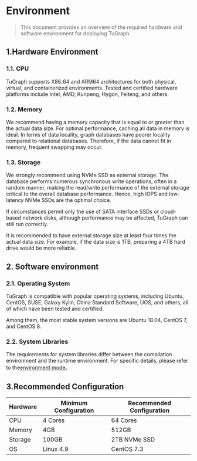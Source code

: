 # Environment

> This document provides an overview of the required hardware and software environment for deploying TuGraph.

## 1.Hardware Environment

### 1.1. CPU
TuGraph supports X86_64 and ARM64 architectures for both physical, virtual, and containerized environments. Tested and certified hardware platforms include Intel, AMD, Kunpeng, Hygon, Feiteng, and others.

### 1.2. Memory
We recommend having a memory capacity that is equal to or greater than the actual data size. For optimal performance, caching all data in memory is ideal. In terms of data locality, graph databases have poorer locality compared to relational databases. Therefore, if the data cannot fit in memory, frequent swapping may occur.

### 1.3. Storage
We strongly recommend using NVMe SSD as external storage. The database performs numerous synchronous write operations, often in a random manner, making the read/write performance of the external storage critical to the overall database performance. Hence, high IOPS and low-latency NVMe SSDs are the optimal choice.

If circumstances permit only the use of SATA interface SSDs or cloud-based network disks, although performance may be affected, TuGraph can still run correctly.

It is recommended to have external storage size at least four times the actual data size. For example, if the data size is 1TB, preparing a 4TB hard drive would be more reliable.



## 2. Software environment

### 2.1. Operating System

TuGraph is compatible with popular operating systems, including Ubuntu, CentOS, SUSE, Galaxy Kylin, China Standard Software, UOS, and others, all of which have been tested and certified.

Among them, the most stable system versions are Ubuntu 18.04, CentOS 7, and CentOS 8.

### 2.2. System Libraries

The requirements for system libraries differ between the compilation environment and the runtime environment. For specific details, please refer to the[environment mode](2.environment-mode.md)。

## 3.Recommended Configuration

| Hardware | Minimum Configuration	   | Recommended Configuration                   |
| -------- | --------- | ------------------------ |
| CPU      | 4 Cores   | 64 Cores                 |
| Memory   | 4GB       | 512GB                    |
| Storage  | 100GB     | 2TB NVMe SSD             |
| OS       | Linux 4.9 | CentOS 7.3               |

